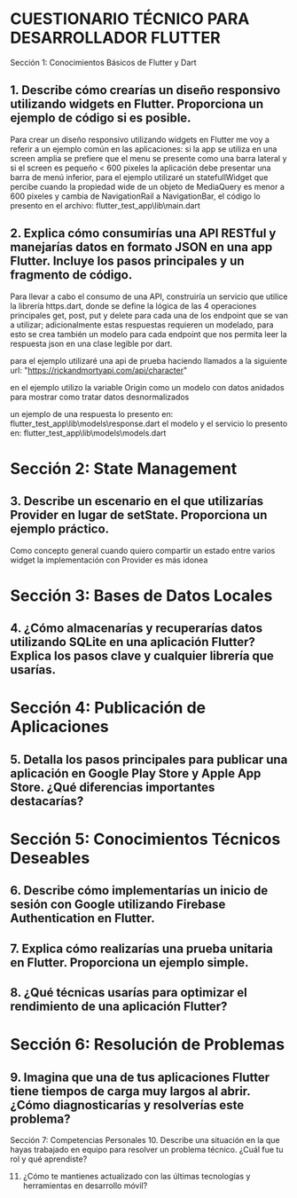 # CUESTIONARIO TÉCNICO PARA DESARROLLADOR FLUTTER

Sección 1: Conocimientos Básicos de Flutter y Dart
## 1. Describe cómo crearías un diseño responsivo utilizando widgets en Flutter. Proporciona un ejemplo de código si es posible.

Para crear un diseño responsivo utilizando widgets en Flutter me voy a referir a un ejemplo común en las aplicaciones: si la app se utiliza en una screen amplia se prefiere que el menu se presente como una barra lateral y si el screen es pequeño < 600 pixeles la aplicación debe presentar una barra de menú inferior, para el ejemplo utilizaré un statefullWidget que percibe cuando la propiedad wide de un objeto de MediaQuery es menor a 600 pixeles y cambia de NavigationRail a NavigationBar, el código lo presento en el archivo: flutter_test_app\lib\main.dart

## 2. Explica cómo consumirías una API RESTful y manejarías datos en formato JSON en una app Flutter. Incluye los pasos principales y un fragmento de código.

Para llevar a cabo el consumo de una API, construiría un servicio que utilice la librería https.dart, donde se define la lógica de las 4 operaciones principales get, post, put y delete para cada una de los endpoint que se van a utilizar; adicionalmente estas respuestas requieren un modelado, para esto se crea también un modelo para cada endpoint que nos permita leer la respuesta json en una clase legible por dart.

para el ejemplo utilizaré una api de prueba haciendo llamados a la siguiente url: "https://rickandmortyapi.com/api/character"

en el ejemplo utilizo la variable Origin como un modelo con datos anidados para mostrar como tratar datos desnormalizados

un ejemplo de una respuesta lo presento en: flutter_test_app\lib\models\response.dart
el modelo y el servicio lo presento en: flutter_test_app\lib\models\models.dart


# Sección 2: State Management
## 3. Describe un escenario en el que utilizarías Provider en lugar de setState. Proporciona un ejemplo práctico.

Como concepto general cuando quiero compartir un estado entre varios widget la implementación con Provider es más idonea



# Sección 3: Bases de Datos Locales
## 4. ¿Cómo almacenarías y recuperarías datos utilizando SQLite en una aplicación Flutter? Explica los pasos clave y cualquier librería que usarías.




# Sección 4: Publicación de Aplicaciones
## 5. Detalla los pasos principales para publicar una aplicación en Google Play Store y Apple App Store. ¿Qué diferencias importantes destacarías?



# Sección 5: Conocimientos Técnicos Deseables
## 6. Describe cómo implementarías un inicio de sesión con Google utilizando Firebase Authentication en Flutter.



## 7. Explica cómo realizarías una prueba unitaria en Flutter. Proporciona un ejemplo simple.



## 8. ¿Qué técnicas usarías para optimizar el rendimiento de una aplicación Flutter?




# Sección 6: Resolución de Problemas
## 9. Imagina que una de tus aplicaciones Flutter tiene tiempos de carga muy largos al abrir. ¿Cómo diagnosticarías y resolverías este problema?




Sección 7: Competencias Personales
10. Describe una situación en la que hayas trabajado en equipo para resolver un problema técnico. ¿Cuál fue tu rol y qué aprendiste?



11. ¿Cómo te mantienes actualizado con las últimas tecnologías y herramientas en desarrollo móvil?




